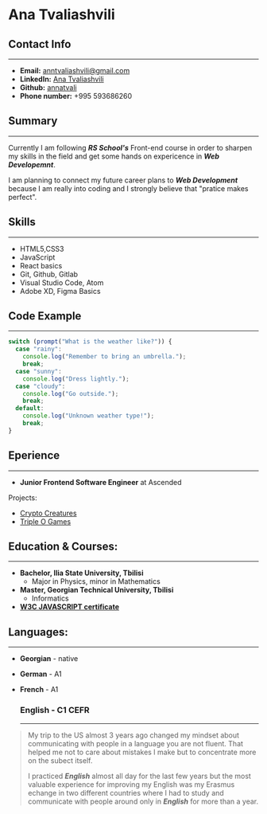 # Ana Tvaliashvili

## Contact Info

---

- **Email:** anntvaliashvili@gmail.com
- **LinkedIn:** [Ana Tvaliashvili](https://www.linkedin.com/in/ana-tvaliashvili-50234a253/)
- **Github:** [annatvali](https://github.com/annatvali)
- **Phone number:** +995 593686260

## Summary

---

Currently I am following **_RS School's_** Front-end course in order to sharpen my skills in the field and get some hands on expericence in **_Web Developemnt_**.

I am planning to connect my future career plans to **_Web Development_** because I am really into coding and I strongly believe that "pratice makes perfect".

## Skills

---

- HTML5,CSS3
- JavaScript
- React basics
- Git, Github, Gitlab
- Visual Studio Code, Atom
- Adobe XD, Figma Basics

## Code Example

---

```JavaScript
switch (prompt("What is the weather like?")) {
  case "rainy":
    console.log("Remember to bring an umbrella.");
    break;
  case "sunny":
    console.log("Dress lightly.");
  case "cloudy":
    console.log("Go outside.");
    break;
  default:
    console.log("Unknown weather type!");
    break;
}
```

## Eperience

---

- **Junior Frontend Software Engineer** at Ascended

Projects:

- [Crypto Creatures](https://crypto-creatures.io/)
- [Triple O Games](https://tripleogames.com/)

## Education & Courses:

---

- **Bachelor, Ilia State University, Tbilisi**
  - Major in Physics, minor in Mathematics
- **Master, Georgian Technical University, Tbilisi**
  - Informatics
- **[W3C JAVASCRIPT certificate](https://certification.w3schools.com/w3certified.asp?id=12894407)**

## Languages:

---

- **Georgian** - native
- **German** - A1
- **French** - A1

  ### **English** - C1 CEFR

  ***

> My trip to the US almost 3 years ago changed my mindset about communicating with people in a language you are not fluent. That helped me not to care about mistakes I make but to concentrate more on the subect itself.
>
> I practiced **_English_** almost all day for the last few years but the most valuable experience for improving my English was my Erasmus echange in two different countries where I had to study and communicate with people around only in **_English_** for more than a year.
